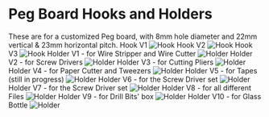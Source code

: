# Peg Board Hooks and Holders
These are for a customized Peg board, with 8mm hole diameter and 22mm vertical & 23mm horizontal pitch.
Hook V1
![Hook](https://github.com/Appiko/3D_models/blob/master/Peg%20Board%20Hooks%20and%20Holders/Hooks_V1.png)
Hook V2
![Hook](https://github.com/Appiko/3D_models/blob/master/Peg%20Board%20Hooks%20and%20Holders/Hooks_V2.png)
Hook V3
![Hook](https://github.com/Appiko/3D_models/blob/master/Peg%20Board%20Hooks%20and%20Holders/Hooks_V3.png)
Holder V1 - for Wire Stripper and Wire Cutter
![Holder](https://github.com/Appiko/3D_models/blob/master/Peg%20Board%20Hooks%20and%20Holders/Holder_V1.png)
Holder V2 - for Screw Drivers
![Holder](https://github.com/Appiko/3D_models/blob/master/Peg%20Board%20Hooks%20and%20Holders/Holder_V2.png)
Holder V3 - for Cutting Pliers
![Holder](https://github.com/Appiko/3D_models/blob/master/Peg%20Board%20Hooks%20and%20Holders/Holder_V3.png)
Holder V4 - for Paper Cutter and Tweezers
![Holder](https://github.com/Appiko/3D_models/blob/master/Peg%20Board%20Hooks%20and%20Holders/Holder_V4.png)
Holder V5 - for Tapes (still in progress)
![Holder](https://github.com/Appiko/3D_models/blob/master/Peg%20Board%20Hooks%20and%20Holders/Holder_V5.png)
Holder V6 - for the Screw Driver set
![Holder](https://github.com/Appiko/3D_models/blob/master/Peg%20Board%20Hooks%20and%20Holders/Holder_V6.png)
Holder V7 - for the Screw Driver set
![Holder](https://github.com/Appiko/3D_models/blob/master/Peg%20Board%20Hooks%20and%20Holders/Holder_V7.png)
Holder V8 - for all different Files
![Holder](https://github.com/Appiko/3D_models/blob/master/Peg%20Board%20Hooks%20and%20Holders/Holder_V8.png)
Holder V9 - for Drill Bits' box
![Holder](https://github.com/Appiko/3D_models/blob/master/Peg%20Board%20Hooks%20and%20Holders/Holder_V9.png)
Holder V10 - for Glass Bottle
![Holder](https://github.com/Appiko/3D_models/blob/master/Peg%20Board%20Hooks%20and%20Holders/Holder_V10.png)